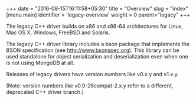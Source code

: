 +++
date = "2016-08-15T16:11:58+05:30"
title = "Overview"
slug = "index"
[menu.main]
  identifier = 'legacy-overview'
  weight = 0
  parent="legacy"
+++

The legacy C++ driver builds on x86 and x86-64 architectures for Linux, Mac
OS X, Windows, FreeBSD and Solaris.

The legacy C++ driver library includes a bson package that
implements the BSON specification (see http://www.bsonspec.org). This
library can be used standalone for object serialization and deserialization
even when one is not using MongoDB at all.

Releases of legacy drivers have version numbers like v0.x.y and v1.x.y.

(Note: version numbers like v0.0-26compat-2.x.y refer to a different,
deprecated C++ driver branch.)
